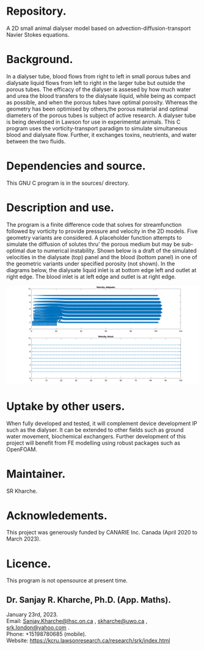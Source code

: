 # Repository.

A 2D small animal dialyser model based on advection-diffusion-transport Navier Stokes equations.

# Background. 

In a dialyser tube, blood flows from right to left in small porous tubes and dialysate liquid flows from left to right in the larger tube but
outside the porous tubes. The efficacy of the dialyser is assesed by how much water and urea the blood transfers to the dialysate liquid, while being as compact as possible, and when the porous tubes have optimal porosity. Whereas the geometry has been optimised by others,the porous material and optimal diameters of the porous tubes is subject of active research. A dialyser tube is being developed in Lawson for use in experimental animals. This C program uses the vorticity-transport paradigm to simulate simultaneous blood and dialysate flow. Further, it exchanges toxins, neutrients, and water between the two fluids.

# Dependencies and source.

This GNU C program is in the sources/ directory.

# Description and use.

The program is a finite difference code that solves for streamfunction followed by vorticity to provide pressure and velocity in the 2D models. Five geometry variants are considered. A placeholder function attempts to simulate the diffusion of solutes thru' the porous medium but may be sub-optimal due to numerical instability. Shown below is a draft of the simulated velocities in the dialysate (top) panel and the blood (bottom panel) in one of the geometric variants under specified porosity (not shown). In the diagrams below, the dialysate liquid inlet is at bottom edge left and outlet at right edge. The blood inlet is at left edge and outlet is at right edge.

![srkDDraft](model2_velocities.png)

# Uptake by other users.

When fully developed and tested, it will complement device development IP such as the dialyser. It can be extended to other fields such as ground water movement, biochemical exchangers. Further development of this project will benefit from FE modelling using robust packages such as OpenFOAM.

# Maintainer.

SR Kharche.

# Acknowledements.

This project was generously funded by CANARIE Inc. Canada (April 2020 to March 2023). 

# Licence.

This program is not opensource at present time.

## Dr. Sanjay R. Kharche, Ph.D. (App. Maths).  
January 23rd, 2023.  
Email: Sanjay.Kharche@lhsc.on.ca , skharche@uwo.ca , srk.london@yahoo.com .  
Phone: +15198780685 (mobile).  
Website: https://kcru.lawsonresearch.ca/research/srk/index.html  

